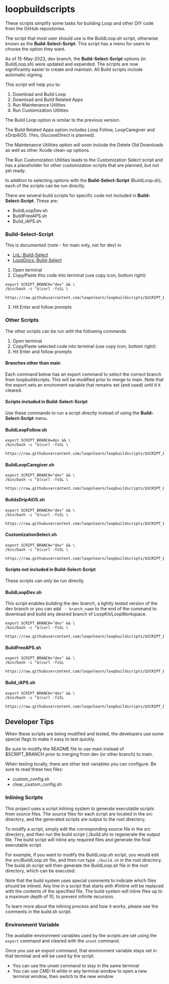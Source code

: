 # loopbuildscripts

These scripts simplify some tasks for building Loop and other DIY code from the GitHub repositories.

The script that most user should use is the BuildLoop.sh script, otherwise known as the **Build-Select-Script**. This script has a menu for users to choose the option they want.

As of 15-May-2023, dev branch, the **Build-Select-Script** options (in BuildLoop.sh) were updated and expanded. The scripts are now significantly easier to create and maintain. All Build scripts include automatic signing.

This script will help you to:

1. Download and Build Loop
2. Download and Build Related Apps
3. Run Maintenance Utilities
4. Run Customization Utilities

The Build Loop option is similar to the previous version.

The Build Related Apps option includes Loop Follow, LoopCaregiver and xDrip4iOS. (Yes, GlucoseDirect is planned).

The Maintenance Utilities option will soon include the Delete Old Downloads as well as other Xcode clean-up options.

The Run Customization Utilities leads to the Customization Select script and has a placeholder for other customization scripts that are planned, but not yet ready.

In addition to selecting options with the **Build-Select-Script** (BuildLoop.sh), each of the scripts can be run directly.

There are several build scripts for specific code not included in **Build-Select-Script**. These are:

* BuildLoopDev.sh
* BuildFreeAPS.sh
* Build_iAPS.sh


### Build-Select-Script

This is documented (note - for main only, not for dev) in

* [LnL: Build-Select](https://www.loopandlearn.org/build-select)
* [LoopDocs: Build-Select](https://loopkit.github.io/loopdocs/build/step14/#download-loop)

1. Open terminal
2. Copy/Paste this code into terminal (use copy icon, bottom right): 

```
export SCRIPT_BRANCH="dev" && \
/bin/bash -c "$(curl -fsSL \
  https://raw.githubusercontent.com/loopnlearn/loopbuildscripts/$SCRIPT_BRANCH/BuildLoop.sh)"
```

3. Hit Enter and follow prompts


### Other Scripts

The other scripts can be run with the following commands

1. Open terminal
2. Copy/Paste selected code into terminal (use copy icon, bottom right):
3. Hit Enter and follow prompts

#### Branches other than main

Each command below has an export command to select the correct branch from loopbuildscripts. This will be modified prior to merge to main. Note that the export sets an enviroment variable that remains set (and used) until it it cleared.

#### Scripts included in Build-Select-Script

Use these commands to run a script directly instead of using the **Build-Select-Script** menu.

#### BuildLoopFollow.sh

```
export SCRIPT_BRANCH=dev && \
/bin/bash -c "$(curl -fsSL \
  https://raw.githubusercontent.com/loopnlearn/loopbuildscripts/$SCRIPT_BRANCH/BuildLoopFollow.sh)"
```

#### BuildLoopCaregiver.sh

```
export SCRIPT_BRANCH="dev" && \
/bin/bash -c "$(curl -fsSL \
  https://raw.githubusercontent.com/loopnlearn/loopbuildscripts/$SCRIPT_BRANCH/BuildLoopCaregiver.sh)"
```

#### BuildxDrip4iOS.sh

```
export SCRIPT_BRANCH="dev" && \
/bin/bash -c "$(curl -fsSL \
  https://raw.githubusercontent.com/loopnlearn/loopbuildscripts/$SCRIPT_BRANCH/BuildxDrip4iOS.sh)"
```

#### CustomizationSelect.sh

```
export SCRIPT_BRANCH="dev" && \
/bin/bash -c "$(curl -fsSL \
  https://raw.githubusercontent.com/loopnlearn/loopbuildscripts/$SCRIPT_BRANCH/CustomizationSelect.sh)"
```

#### Scripts not included in Build-Select-Script

These scripts can only be run directly.

#### BuildLoopDev.sh

This script enables building the dev branch, a lightly tested version of the dev branch or you can add ` - branch_name` to the end of the command to download and build any desired branch of LoopKit/LoopWorkspace.

```
export SCRIPT_BRANCH="dev" && \
/bin/bash -c "$(curl -fsSL \
  https://raw.githubusercontent.com/loopnlearn/loopbuildscripts/$SCRIPT_BRANCH/BuildLoopFixedDev.sh)"
```

#### BuildFreeAPS.sh

```
export SCRIPT_BRANCH="dev" && \
/bin/bash -c "$(curl -fsSL 
  https://raw.githubusercontent.com/loopnlearn/loopbuildscripts/$SCRIPT_BRANCH/BuildFreeAPS.sh)"
```

#### Build_iAPS.sh

```
export SCRIPT_BRANCH="dev" && \
/bin/bash -c "$(curl -fsSL 
  https://raw.githubusercontent.com/loopnlearn/loopbuildscripts/$SCRIPT_BRANCH/Build_iAPS.sh)"
```

## Developer Tips

When these scripts are being modified and tested, the developers use some special flags to make it easy to test quickly.

Be sure to modify the README file to use main instead of $SCRIPT_BRANCH prior to merging from dev (or other branch) to main.

When testing locally, there are other test variables you can configure. Be sure to read these two files:
* custom_config.sh
* clear_custom_config.sh

### Inlining Scripts

This project uses a script inlining system to generate executable scripts from source files. The source files for each script are located in the src directory, and the generated scripts are output to the root directory.

To modify a script, simply edit the corresponding source file in the src directory, and then run the build script (./build.sh) to regenerate the output file. The build script will inline any required files and generate the final executable script.

For example, if you want to modify the BuildLoop.sh script, you would edit the src/BuildLoop.sh file, and then run type `./build.sh` in the root directory. The build.sh script will then generate the BuildLoop.sh file in the root directory, which can be executed.

Note that the build system uses special comments to indicate which files should be inlined. Any line in a script that starts with #!inline will be replaced with the contents of the specified file. The build system will inline files up to a maximum depth of 10, to prevent infinite recursion.

To learn more about the inlining process and how it works, please see the comments in the build.sh script.

### Environment Variable

The available environment variables used by the scripts are set using the `export` command and cleared with the `unset` command.

Once you use an export command, that environment variable stays set in that terminal and will be used by the script. 

* You can use the unset command to stay in the same terminal
* You can use CMD-N while in any terminal window to open a new terminal window, then switch to the new window
